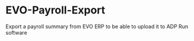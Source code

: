 # EVO-Payroll-Export
Export a payroll summary from EVO ERP to be able to upload it to ADP Run software

